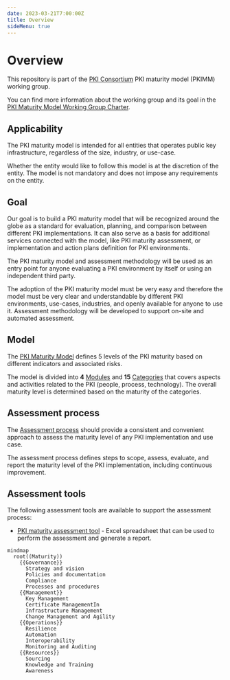 ```yaml
---
date: 2023-03-21T7:00:00Z
title: Overview
sideMenu: true
---
```


# Overview

This repository is part of the [PKI Consortium](https://pkic.org/) PKI maturity model (PKIMM) working group.

You can find more information about the working group and its goal in the [PKI Maturity Model Working Group Charter](https://pkic.org/wg/pkimm/charter/).

## Applicability

The PKI maturity model is intended for all entities that operates public key infrastructure, regardless of the size, industry, or use-case.

Whether the entity would like to follow this model is at the discretion of the entity. The model is not mandatory and does not impose any requirements on the entity.

## Goal

Our goal is to build a PKI maturity model that will be recognized around the globe as a standard for evaluation, planning, and comparison between different PKI implementations. It can also serve as a basis for additional services connected with the model, like PKI maturity assessment, or implementation and action plans definition for PKI environments.

The PKI maturity model and assessment methodology will be used as an entry point for anyone evaluating a PKI environment by itself or using an independent third party.

The adoption of the PKI maturity model must be very easy and therefore the model must be very clear and understandable by different PKI environments, use-cases, industries, and openly available for anyone to use it. Assessment methodology will be developed to support on-site and automated assessment.

## Model

The [PKI Maturity Model](./model/) defines 5 levels of the PKI maturity based on different indicators and associated risks.

The model is divided into **4** [Modules](./model/maturity-modules/) and **15** [Categories](./model/maturity-categories) that covers aspects and activities related to the PKI (people, process, technology). The overall maturity level is determined based on the maturity of the categories.

## Assessment process

The [Assessment process](./assessment/) should provide a consistent and convenient approach to assess the maturity level of any PKI implementation and use case.

The assessment process defines steps to scope, assess, evaluate, and report the maturity level of the PKI implementation, including continuous improvement.

## Assessment tools

The following assessment tools are available to support the assessment process:
- [PKI maturity assessment tool](./tools/) - Excel spreadsheet that can be used to perform the assessment and generate a report.


```mermaid
mindmap
  root((Maturity))
    {{Governance}}
      Strategy and vision
      Policies and documentation
      Compliance
      Processes and procedures
    {{Management}}
      Key Management
      Certificate ManagementIn
      Infrastructure Management
      Change Management and Agility
    {{Operations}}
      Resilience
      Automation
      Interoperability
      Monitoring and Auditing
    {{Resources}}
      Sourcing
      Knowledge and Training
      Awareness
```